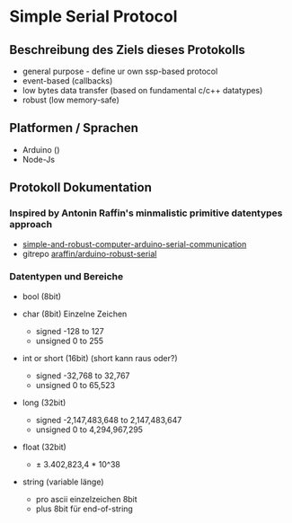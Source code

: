 # Simple Serial Protocol

## Beschreibung des Ziels dieses Protokolls
* general purpose - define ur own ssp-based protocol
* event-based (callbacks)
* low bytes data transfer (based on fundamental c/c++ datatypes)
* robust (low memory-safe)

## Platformen / Sprachen
* Arduino ()
* Node-Js

## Protokoll Dokumentation

### Inspired by Antonin Raffin's minmalistic primitive datentypes approach
* [simple-and-robust-computer-arduino-serial-communication](https://medium.com/@araffin/simple-and-robust-computer-arduino-serial-communication-f91b95596788)
* gitrepo [araffin/arduino-robust-serial](https://github.com/araffin/arduino-robust-serial)

### Datentypen und Bereiche

* bool (8bit)

* char (8bit) Einzelne Zeichen
    * signed -128 to 127
    * unsigned 0 to 255

* int or short (16bit) (short kann raus oder?)
    * signed -32,768 to 32,767
    * unsigned 0 to 65,523 

* long (32bit)
    * signed -2,147,483,648 to 2,147,483,647
    * unsigned 0 to 4,294,967,295
    
* float (32bit)
    * ± 3.402,823,4 * 10^38

* string (variable länge)
    * pro ascii einzelzeichen 8bit
    * plus 8bit für end-of-string





